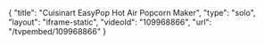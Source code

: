 {
    "title": "Cuisinart EasyPop Hot Air Popcorn Maker",
    "type": "solo",
    "layout": "iframe-static",
    "videoId": "109968866",
    "url": "\/tvpembed\/109968866"
}